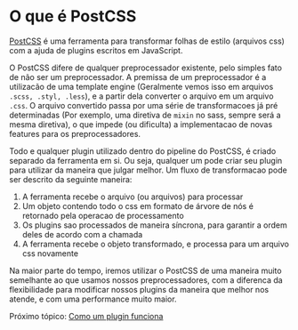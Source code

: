 # O que é PostCSS
[PostCSS](https://github.com/postcss/postcss) é uma ferramenta para transformar folhas de estilo (arquivos css) com a ajuda de plugins escritos em JavaScript.

O PostCSS difere de qualquer preprocessador existente, pelo simples fato de não ser um preprocessador. A premissa de um preprocessador é a utilizacão de uma template engine (Geralmente vemos isso em arquivos `.scss, .styl, .less`), e a partir dela converter o arquivo em um arquivo `.css`. O arquivo convertido passa por uma série de transformacoes já pré determinadas (Por exemplo, uma diretiva de `mixin` no sass, sempre será a mesma diretiva), o que impede (ou dificulta) a implementacao de novas features para os preprocessadores.

Todo e qualquer plugin utilizado dentro do pipeline do PostCSS, é criado separado da ferramenta em si. Ou seja, qualquer um pode criar seu plugin para utilizar da maneira que julgar melhor. Um fluxo de transformacao pode ser descrito da seguinte maneira:

1. A ferramenta recebe o arquivo (ou arquivos) para processar
2. Um objeto contendo todo o css em formato de árvore de nós é retornado pela operacao de processamento
3. Os plugins sao processados de maneira síncrona, para garantir a ordem deles de acordo com a chamada
4. A ferramenta recebe o objeto transformado, e processa para um arquivo css novamente

Na maior parte do tempo, iremos utilizar o PostCSS de uma maneira muito semelhante ao que usamos nossos preprocessadores, com a diferenca da flexibilidade para modificar nossos plugins da maneira que melhor nos atende, e com uma performance muito maior.

Próximo tópico: [Como um plugin funciona](plugins.md)



